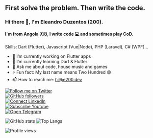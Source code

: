 ## First solve the problem. Then write the code.

### Hi there 👋, I'm Eleandro Duzentos (200).
#### I'm from Angola 🇦🇴, I write code 💻 and sometimes play CoD.

Skills: Dart (Flutter), Javascript (Vue|Node), PHP (Laravel), C# (WPF)...

- 🔭 I’m currently working on Flutter apps
- 🌱 I’m currently learning Dart & Flutter
- 💬 Ask me about code, house music and games
- ⚡ Fun fact: My last name means Two Hundred 😄
- 📫 How to reach me: [hi@e200.dev](mailto:hi@e200.dev)

[![Follow me on Twitter](https://img.shields.io/twitter/follow/iam_e200?style=social)](https://twitter.com/iam_e200)<br>
[![GitHub followers](https://img.shields.io/github/followers/e200?style=social)](https://img.shields.io/github/followers/e200?style=social)<br>
[![Connect LinkedIn](https://img.shields.io/badge/LinkedIn-Connect-informational?style=social&logo=linkedin)](https://www.linkedin.com/in/iam-e200/)<br>
[![Subscribe Youtube](https://img.shields.io/badge/Youtube-Subscribe-informational?style=social&logo=youtube)](https://www.youtube.com/channel/UCdHPUOS_QF3bCPQnd4_zD8w)<br>
[![Open Telegram](https://img.shields.io/badge/Telegram-Open-informational?style=social&logo=telegram)](https://t.me/qromos)<br>

![GitHub stats](https://github-readme-stats.vercel.app/api?username=e200&show_icons=true&theme=graywhite)
![Top Langs](https://github-readme-stats.vercel.app/api/top-langs/?username=e200&layout=compact&theme=graywhite)

![Profile views](https://gpvc.arturio.dev/e200)
